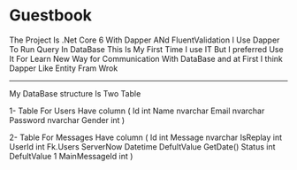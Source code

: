 # Guestbook
The Project Is .Net Core 6 With Dapper ANd FluentValidation
I Use Dapper To Run Query In DataBase 
This Is My First Time I use IT  But I preferred Use It For Learn New Way for Communication With DataBase 
and at First I think  Dapper Like Entity Fram Wrok 

******************************************************************************************************************************************

My DataBase structure Is Two Table 

1- Table For Users Have column (
Id int
Name nvarchar
Email nvarchar
Password nvarchar
Gender int
)

2- Table For Messages Have column (
Id int
Message nvarchar
IsReplay int 
UserId int Fk.Users
ServerNow Datetime DefultValue GetDate()
Status int DefultValue 1
MainMessageId  int 
)
